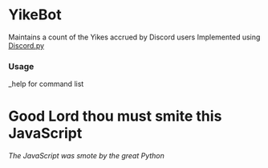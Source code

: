# YikeBot

Maintains a count of the Yikes accrued by Discord users
Implemented using [Discord.py](https://discordpy.readthedocs.io/en/latest/index.html "Discord.py Homepage")

### Usage
_help for command list


# Good Lord thou must smite this JavaScript
*The JavaScript was smote by the great Python*
